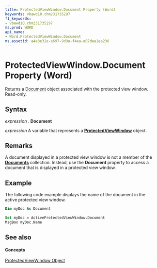 ```yaml
---
title: ProtectedViewWindow.Document Property (Word)
keywords: vbawd10.chm231735297
f1_keywords:
- vbawd10.chm231735297
ms.prod: WORD
api_name:
- Word.ProtectedViewWindow.Document
ms.assetid: a4a3e32e-a697-9d9a-f4ea-a07daa1ea238
---
```



# ProtectedViewWindow.Document Property (Word)

Returns a [Document](document-object-word.md) object associated with the protected view window. Read-only.


## Syntax

 _expression_ . **Document**

 _expression_ A variable that represents a **[ProtectedViewWindow](protectedviewwindow-object-word.md)** object.


## Remarks

A document displayed in a protected view window is not a member of the  **[Documents](application-documents-property-word.md)** collection. Instead, use the **Document** property to access a document that is displayed in a protected view window.


## Example

The following code example displays the name of the document in the active protected view window.


```vb
Dim myDoc As Document 
 
Set myDoc = ActiveProtectedViewWindow.Document 
MsgBox myDoc.Name
```


## See also


#### Concepts


[ProtectedViewWindow Object](protectedviewwindow-object-word.md)

